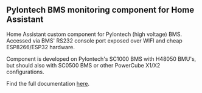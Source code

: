 ## Pylontech BMS monitoring component for Home Assistant

Home Assistant custom component for Pylontech (high voltage) BMS. Accessed via BMS' RS232 console port exposed over WIFI and cheap ESP8266/ESP32 hardware.

Component is developed on Pylontech's SC1000 BMS with H48050 BMU's, but should also with SC0500 BMS or other PowerCube X1/X2 configurations.

Find the full documentation [here](https://github.com/mletenay/home-assistant-pylontech).
